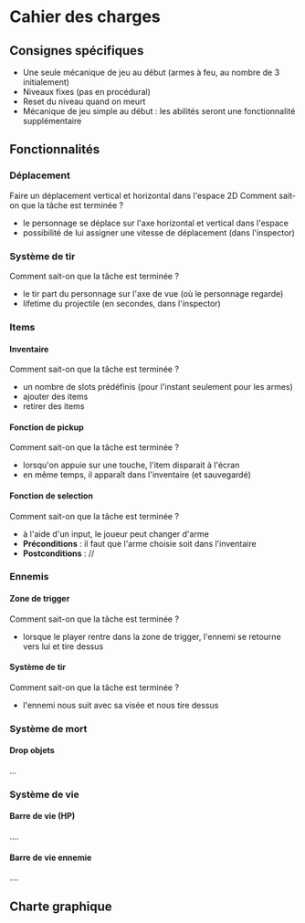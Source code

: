 # Cahier des charges

## Consignes spécifiques
- Une seule mécanique de jeu au début (armes à feu, au nombre de 3 initialement)
- Niveaux fixes (pas en procédural)
- Reset du niveau quand on meurt
- Mécanique de jeu simple au début : les abilités seront une fonctionnalité supplémentaire

## Fonctionnalités
### Déplacement
Faire un déplacement vertical et horizontal dans l'espace 2D
Comment sait-on que la tâche est terminée ?
- le personnage se déplace sur l'axe horizontal et vertical dans l'espace
- possibilité de lui assigner une vitesse de déplacement (dans l'inspector)

### Système de tir
Comment sait-on que la tâche est terminée ?
- le tir part du personnage sur l'axe de vue (où le personnage regarde)
- lifetime du projectile (en secondes, dans l'inspector)


### Items
#### Inventaire
Comment sait-on que la tâche est terminée ?
- un nombre de slots prédéfinis (pour l'instant seulement pour les armes)
- ajouter des items
- retirer des items

#### Fonction de pickup
Comment sait-on que la tâche est terminée ?
- lorsqu'on appuie sur une touche, l'item disparait à l'écran
- en même temps, il apparaît dans l'inventaire (et sauvegardé)

#### Fonction de selection
Comment sait-on que la tâche est terminée ?
- à l'aide d'un input, le joueur peut changer d'arme
- **Préconditions** : il faut que l'arme choisie soit dans l'inventaire
- **Postconditions** : //

### Ennemis
#### Zone de trigger
Comment sait-on que la tâche est terminée ?
- lorsque le player rentre dans la zone de trigger, l'ennemi se retourne vers lui et tire dessus

#### Système de tir
Comment sait-on que la tâche est terminée ?
- l'ennemi nous suit avec sa visée et nous tire dessus

### Système de mort
#### Drop objets
...


### Système de vie
#### Barre de vie (HP)
....

#### Barre de vie ennemie
....
## Charte graphique
